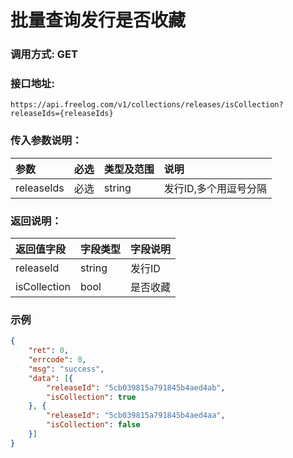 # 批量查询发行是否收藏

### 调用方式: GET

### 接口地址:

```
https://api.freelog.com/v1/collections/releases/isCollection?releaseIds={releaseIds}
```

### 传入参数说明：

| 参数 | 必选 | 类型及范围 | 说明 |
| :--- | :--- | :--- | :--- |
|releaseIds|必选|string|发行ID,多个用逗号分隔|


### 返回说明：

| 返回值字段 | 字段类型 | 字段说明 |
| :--- | :--- | :--- |
| releaseId | string | 发行ID|
| isCollection | bool | 是否收藏 |

### 示例

```json
{
	"ret": 0,
	"errcode": 0,
	"msg": "success",
	"data": [{
		"releaseId": "5cb039815a791845b4aed4ab",
		"isCollection": true
	}, {
		"releaseId": "5cb039815a791845b4aed4aa",
		"isCollection": false
	}]
}
```
